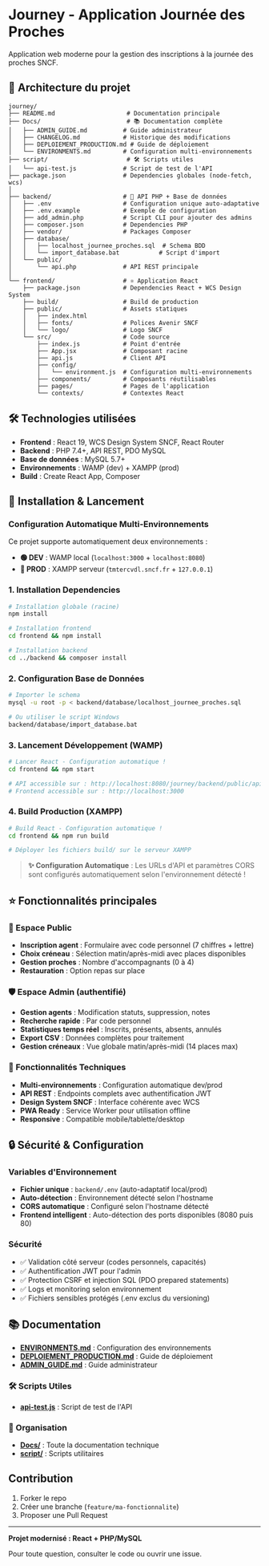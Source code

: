 # Journey - Application Journée des Proches

Application web moderne pour la gestion des inscriptions à la journée des proches SNCF.

## 📁 Architecture du projet

```
journey/
├── README.md                    # Documentation principale
├── Docs/                        # 📚 Documentation complète
│   ├── ADMIN_GUIDE.md          # Guide administrateur
│   ├── CHANGELOG.md            # Historique des modifications
│   ├── DEPLOIEMENT_PRODUCTION.md # Guide de déploiement
│   └── ENVIRONMENTS.md         # Configuration multi-environnements
├── script/                      # 🛠️ Scripts utiles
│   └── api-test.js             # Script de test de l'API
├── package.json                # Dependencies globales (node-fetch, wcs)
│
├── backend/                    # 🔧 API PHP + Base de données
│   ├── .env                    # Configuration unique auto-adaptative
│   ├── .env.example            # Exemple de configuration
│   ├── add_admin.php           # Script CLI pour ajouter des admins
│   ├── composer.json           # Dependencies PHP
│   ├── vendor/                 # Packages Composer
│   ├── database/
│   │   ├── localhost_journee_proches.sql  # Schema BDD
│   │   └── import_database.bat           # Script d'import
│   └── public/
│       └── api.php             # API REST principale
│
└── frontend/                   # ⚛️ Application React
    ├── package.json            # Dependencies React + WCS Design System
    ├── build/                  # Build de production
    ├── public/                 # Assets statiques
    │   ├── index.html
    │   ├── fonts/              # Polices Avenir SNCF
    │   └── logo/               # Logo SNCF
    └── src/                    # Code source
        ├── index.js            # Point d'entrée
        ├── App.jsx             # Composant racine
        ├── api.js              # Client API
        ├── config/
        │   └── environment.js  # Configuration multi-environnements
        ├── components/         # Composants réutilisables
        ├── pages/              # Pages de l'application
        └── contexts/           # Contextes React
```

## 🛠 Technologies utilisées

- **Frontend** : React 19, WCS Design System SNCF, React Router
- **Backend** : PHP 7.4+, API REST, PDO MySQL
- **Base de données** : MySQL 5.7+
- **Environnements** : WAMP (dev) + XAMPP (prod)
- **Build** : Create React App, Composer

## 🚀 Installation & Lancement

### Configuration Automatique Multi-Environnements

Ce projet supporte automatiquement deux environnements :
- **🟢 DEV** : WAMP local (`localhost:3000` + `localhost:8080`)  
- **🔴 PROD** : XAMPP serveur (`tmtercvdl.sncf.fr` + `127.0.0.1`)

### 1. Installation Dependencies

```bash
# Installation globale (racine)
npm install

# Installation frontend
cd frontend && npm install

# Installation backend  
cd ../backend && composer install
```

### 2. Configuration Base de Données

```bash
# Importer le schema
mysql -u root -p < backend/database/localhost_journee_proches.sql

# Ou utiliser le script Windows
backend/database/import_database.bat
```

### 3. Lancement Développement (WAMP)

```bash
# Lancer React - Configuration automatique !
cd frontend && npm start

# API accessible sur : http://localhost:8080/journey/backend/public/api.php
# Frontend accessible sur : http://localhost:3000
```

### 4. Build Production (XAMPP)

```bash
# Build React - Configuration automatique !
cd frontend && npm run build

# Déployer les fichiers build/ sur le serveur XAMPP
```

> **✨ Configuration Automatique** : Les URLs d'API et paramètres CORS sont configurés automatiquement selon l'environnement détecté !

## ⭐ Fonctionnalités principales

### 👤 Espace Public
- **Inscription agent** : Formulaire avec code personnel (7 chiffres + lettre)
- **Choix créneau** : Sélection matin/après-midi avec places disponibles
- **Gestion proches** : Nombre d'accompagnants (0 à 4)
- **Restauration** : Option repas sur place

### 🛡 Espace Admin (authentifié)
- **Gestion agents** : Modification statuts, suppression, notes
- **Recherche rapide** : Par code personnel
- **Statistiques temps réel** : Inscrits, présents, absents, annulés
- **Export CSV** : Données complètes pour traitement
- **Gestion créneaux** : Vue globale matin/après-midi (14 places max)

### 🔧 Fonctionnalités Techniques
- **Multi-environnements** : Configuration automatique dev/prod
- **API REST** : Endpoints complets avec authentification JWT
- **Design System SNCF** : Interface cohérente avec WCS
- **PWA Ready** : Service Worker pour utilisation offline
- **Responsive** : Compatible mobile/tablette/desktop

## 🔒 Sécurité & Configuration

### Variables d'Environnement
- **Fichier unique** : `backend/.env` (auto-adaptatif local/prod)
- **Auto-détection** : Environnement détecté selon l'hostname
- **CORS automatique** : Configuré selon l'hostname détecté
- **Frontend intelligent** : Auto-détection des ports disponibles (8080 puis 80)

### Sécurité
- ✅ Validation côté serveur (codes personnels, capacités)
- ✅ Authentification JWT pour l'admin
- ✅ Protection CSRF et injection SQL (PDO prepared statements)
- ✅ Logs et monitoring selon environnement
- ✅ Fichiers sensibles protégés (.env exclus du versioning)

## 📚 Documentation

- **[ENVIRONMENTS.md](Docs/ENVIRONMENTS.md)** : Configuration des environnements
- **[DEPLOIEMENT_PRODUCTION.md](Docs/DEPLOIEMENT_PRODUCTION.md)** : Guide de déploiement  
- **[ADMIN_GUIDE.md](Docs/ADMIN_GUIDE.md)** : Guide administrateur

### 🛠️ Scripts Utiles
- **[api-test.js](scripts/api-test.js)** : Script de test de l'API

### 📁 Organisation
- **[Docs/](Docs/)** : Toute la documentation technique
- **[script/](script/)** : Scripts utilitaires

## Contribution

1. Forker le repo
2. Créer une branche (`feature/ma-fonctionnalite`)
3. Proposer une Pull Request

---

**Projet modernisé : React + PHP/MySQL**

Pour toute question, consulter le code ou ouvrir une issue.

